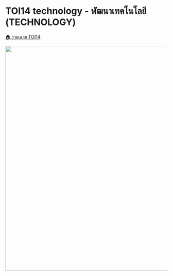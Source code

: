 <!-- @codegen_problem begin -->
# TOI14 technology - พัฒนาเทคโนโลยี (TECHNOLOGY)

[🏠 รวมเฉลย TOI14](../)

<img width="700" src="https://github.com/krist7599555/toi/assets/19445033/80c80822-7583-4bcd-a705-dae3eacdee85" />
<!-- @codegen_problem end -->
